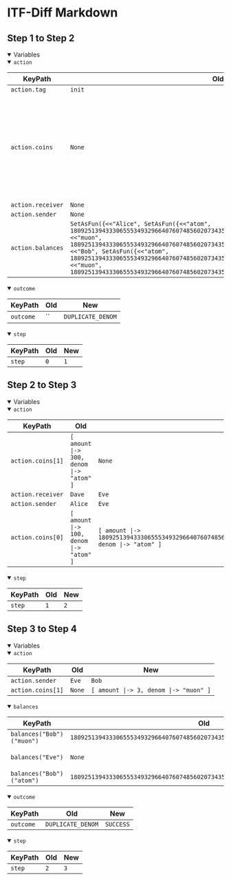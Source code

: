 # ITF-Diff Markdown

## Step 1 to Step 2

<details open>

<summary>Variables</summary>

<details open>

<summary><code>action</code></summary>


|KeyPath|Old|New|
|-|-|-|
|`action.tag`|`init`|`send`|
|`action.coins`|`None`|`<<[ amount \|-> 100, denom \|-> "atom" ], [ amount \|-> 300, denom \|-> "atom" ]>>`|
|`action.receiver`|`None`|`"Dave"`|
|`action.sender`|`None`|`"Alice"`|
|`action.balances`|`SetAsFun({<<"Alice", SetAsFun({<<"atom", 1809251394333065553493296640760748560207343510400633813116524750123642650623>>, <<"muon", 1809251394333065553493296640760748560207343510400633813116524750123642650623>>})>>, <<"Bob", SetAsFun({<<"atom", 1809251394333065553493296640760748560207343510400633813116524750123642650623>>, <<"muon", 1809251394333065553493296640760748560207343510400633813116524750123642650623>>})>>})`|`None`|

</details>
<details open>

<summary><code>outcome</code></summary>


|KeyPath|Old|New|
|-|-|-|
|`outcome`|``|`DUPLICATE_DENOM`|

</details>
<details open>

<summary><code>step</code></summary>


|KeyPath|Old|New|
|-|-|-|
|`step`|`0`|`1`|

</details>

</details>

## Step 2 to Step 3

<details open>

<summary>Variables</summary>

<details open>

<summary><code>action</code></summary>


|KeyPath|Old|New|
|-|-|-|
|`action.coins[1]`|`[ amount \|-> 300, denom \|-> "atom" ]`|`None`|
|`action.receiver`|`Dave`|`Eve`|
|`action.sender`|`Alice`|`Eve`|
|`action.coins[0]`|`[ amount \|-> 100, denom \|-> "atom" ]`|`[ amount \|-> 1809251394333065553493296640760748560207343510400633813116524750123642650623, denom \|-> "atom" ]`|

</details>
<details open>

<summary><code>step</code></summary>


|KeyPath|Old|New|
|-|-|-|
|`step`|`1`|`2`|

</details>

</details>

## Step 3 to Step 4

<details open>

<summary>Variables</summary>

<details open>

<summary><code>action</code></summary>


|KeyPath|Old|New|
|-|-|-|
|`action.sender`|`Eve`|`Bob`|
|`action.coins[1]`|`None`|`[ amount \|-> 3, denom \|-> "muon" ]`|

</details>
<details open>

<summary><code>balances</code></summary>


|KeyPath|Old|New|
|-|-|-|
|`balances("Bob")("muon")`|`1809251394333065553493296640760748560207343510400633813116524750123642650623`|`1809251394333065553493296640760748560207343510400633813116524750123642650620`|
|`balances("Eve")`|`None`|`SetAsFun({<<"atom", 1809251394333065553493296640760748560207343510400633813116524750123642650623>>, <<"muon", 3>>})`|
|`balances("Bob")("atom")`|`1809251394333065553493296640760748560207343510400633813116524750123642650623`|`0`|

</details>
<details open>

<summary><code>outcome</code></summary>


|KeyPath|Old|New|
|-|-|-|
|`outcome`|`DUPLICATE_DENOM`|`SUCCESS`|

</details>
<details open>

<summary><code>step</code></summary>


|KeyPath|Old|New|
|-|-|-|
|`step`|`2`|`3`|

</details>

</details>

